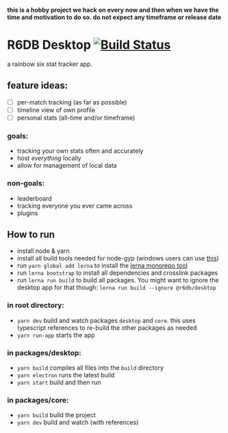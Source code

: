 **this is a hobby project we hack on every now and then when we have the time and motivation to do so.
do not expect any timeframe or release date**

# R6DB Desktop [![Build Status](https://travis-ci.org/r6db/app.svg?branch=master)](https://travis-ci.org/r6db/app)

a rainbow six stat tracker app.

## feature ideas:

-   [ ] per-match tracking (as far as possible)
-   [ ] timeline view of own profile
-   [ ] personal stats (all-time and/or timeframe)

### goals:

-   tracking your own stats often and accurately
-   host _everything_ locally
-   allow for management of local data

### non-goals:

-   leaderboard
-   tracking everyone you ever came across
-   plugins

## How to run

-   install node & yarn
-   install all build tools needed for node-gyp (windows users can use [this](https://www.npmjs.com/package/windows-build-tools))
-   run `yarn global add lerna` to install the [lerna monorepo tool](https://lernajs.io/)
-   run `lerna bootstrap` to install all dependencies and crosslink packages
-   run `lerna run build` to build all packages. You might want to ignore the desktop app for that though: `lerna run build --ignore @r6db/desktop`

### in root directory:

-   `yarn dev` build and watch packages `desktop` and `core`. this uses typescript references to re-build the other packages as needed
-   `yarn run-app` starts the app

### in packages/desktop:

-   `yarn build` compiles all files into the `build` directory
-   `yarn electron` runs the latest build
-   `yarn start` build and then run

### in packages/core:

-   `yarn build` build the project
-   `yarn dev` build and watch (with references)
